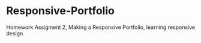 # Responsive-Portfolio
Homework Assigment 2, Making a Responsive Portfolio, learning responsive design
